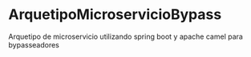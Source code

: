 # ArquetipoMicroservicioBypass
Arquetipo de microservicio utilizando spring boot y apache camel para bypasseadores
